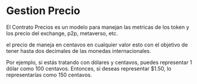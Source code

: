 # Gestion Precio
El Contrato Precios es un modelo para manejan las metricas de los token y los precio del exchange, p2p, metaverso, etc.

el precio de maneja en centavos en cualquier valor esto con el objetivo de tener hasta dos decimales de las monedas internacionales.

Por ejemplo, si estás tratando con dólares y centavos, puedes representar 1 dólar como 100 centavos. Entonces, si deseas representar $1.50, lo representarías como 150 centavos.
